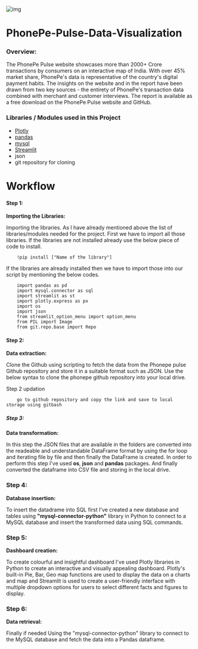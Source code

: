 ![img](https://user-images.githubusercontent.com/121713702/226621611-58ea743a-9f9d-43cd-880f-39e0f4e45b9c.png)

# PhonePe-Pulse-Data-Visualization 
### Overview:
The PhonePe Pulse website showcases more than 2000+ Crore transactions by consumers on an interactive map of India. With over 45% market share,
PhonePe's data is representative of the country's digital payment habits. The insights on the website and in the report have been drawn from two key sources - 
the entirety of PhonePe's transaction data combined with merchant and customer interviews. The report is available as a free download on the PhonePe Pulse website and GitHub.
### Libraries / Modules used in this Project
+ [Plotly](https://plotly.com/)
+ [pandas](https://pandas.pydata.org/docs/reference/general_functions.html)
+ [mysql](https://www.mysql.com/)
+ [Streamlit](https://docs.streamlit.io/)
+ json
+ git repository for cloning

 # Workflow
 
 #### Step 1:
 
 **Importing the Libraries:**
 
   Importing the libraries. As I have already mentioned above the list of libraries/modules needed for the project. First we have to import all those libraries. If the libraries are not installed already use the below piece of code to install.

        !pip install ["Name of the library"]
    
   If the libraries are already installed then we have to import those into our script by mentioning the below codes.

        import pandas as pd
        import mysql.connector as sql
        import streamlit as st
        import plotly.express as px
        import os
        import json
        from streamlit_option_menu import option_menu
        from PIL import Image
        from git.repo.base import Repo


 #### Step 2:
 
 **Data extraction:** 

   Clone the Github using scripting to fetch the data from the Phonepe pulse Github repository and store it in a suitable format such as JSON. Use the below syntax to clone the phonepe github repository into your local drive.

Step 2 updation
    
        go to github repository and copy the link and save to local storage using gitbash

##### Step 3:
 
 **Data transformation:**
 
   In this step the JSON files that are available in the folders are converted into the readeable and understandable DataFrame format by using the for loop and iterating file by file and then finally the DataFrame is created. In order to perform this step I've used **os**, **json** and **pandas** packages. And finally converted the dataframe into CSV file and storing in the local drive.

   ### Step 4:
 
 **Database insertion:**
 
   To insert the datadrame into SQL first I've created a new database and tables using **"mysql-connector-python"** library in Python to connect to a MySQL database and insert the transformed data using SQL commands.
   ### Step 5:
 
 **Dashboard creation:**
 
   To create colourful and insightful dashboard I've used Plotly libraries in Python to create an interactive and visually appealing dashboard. Plotly's built-in Pie, Bar, Geo map functions are used to display the data on a charts and map and Streamlit is used to create a user-friendly interface with multiple dropdown options for users to select different facts and figures to display.
    
 ### Step 6:
 
 **Data retrieval:**
 
   Finally if needed Using the "mysql-connector-python" library to connect to the MySQL database and fetch the data into a Pandas dataframe.

   



 

